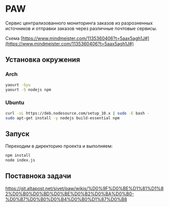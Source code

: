 # PAW
Сервис централизованного мониторинга заказов из разрозненных источников и отправки заказов через различные почтовые сервисы.

Схема [https://www.mindmeister.com/1135360406?t=5aax5agh1J#](https://www.mindmeister.com/1135360406?t=5aax5agh1J#)

## Установка окружения
### Arch
```bash
yaourt -Syu
yaourt -S nodejs npm
```
### Ubuntu
```bash
curl -sL https://deb.nodesource.com/setup_10.x | sudo -E bash -
sudo apt-get install -y nodejs build-essential npm
```
## Запуск
Переходим в директорию проекта и выполняем:
```bash
npm install
node index.js
```

## Поставнока задачи
https://git.altapost.net/siyet/paw/wikis/%D0%9F%D0%BE%D1%81%D1%82%D0%B0%D0%BD%D0%BE%D0%B2%D0%BA%D0%B0-%D0%B7%D0%B0%D0%B4%D0%B0%D1%87%D0%B8